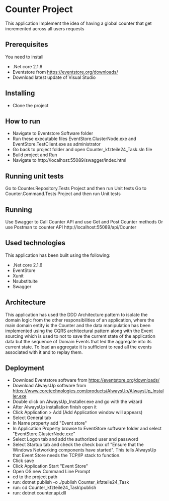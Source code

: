 # Counter Project
This application Implement the idea of having a global counter that get incremented across all users requests

## Prerequisites
You need to install

- .Net core 2.1.6
- Eventstore from https://eventstore.org/downloads/
- Download latest update of Visual Studio


## Installing
- Clone the project

## How to run

- Navigate to Eventstore Software folder
- Run these executable files EventStore.ClusterNode.exe and EventStore.TestClient.exe as administrator
- Go back to project folder and open Counter_kfzteile24_Task.sln file
- Build project and Run
- Navigate to http://localhost:55089/swagger/index.html

## Running unit tests

Go to Counter.Repository.Tests Project and then run Unit tests
Go to Counter.Command.Tests Project and then run Unit tests


## Running 
Use Swagger to Call Counter API and use Get and Post Counter methods
Or use Postman to counter API  http://localhost:55089/api/Counter
## Used technologies

This application has been built using the following:

- .Net core 2.1.6
- EventStore
- Xunit
- Nsubstituite
- Swagger

## Architecture

This application has used the DDD Architecture pattern to isolate the domain logic from the other responsibilities of an application, where the main domain entity is the Counter and the data manipulation has been implemented using the CQRS architectural pattern along with the Event sourcing which is used to not to save the current state of the application data but the sequence of Domain Events that led the aggregate into its current state. To load an aggregate it is sufficient to read all the events associated with it and to replay them.

## Deployment
- Download Eventstore software from https://eventstore.org/downloads/
- Download AlwaysUp software from https://www.coretechnologies.com/products/AlwaysUp/AlwaysUp_Installer.exe
- Double click on AlwaysUp_Installer.exe and go with the wizard
- After AlwaysUp installation finish open it
- Click Application > Add (Add Application window will appears)
- Select General tab
- In Name property add "Event store" 
- In Application Property browse to EventStore software folder and select "EventStore.ClusterNode.exe"
- Select Logon tab and add the authorized user and password
- Select Startup tab and check the check box of "Ensure that the Windows Networking components have started". This tells AlwaysUp that Event Store needs the TCP/IP stack to function.
- Click save
- Click Application Start "Event Store"
- Open OS new Command Line Prompt
- cd to the project path
- run: dotnet publish -o ./publish Counter_kfzteile24_Task
- run: cd Counter_kfzteile24_Task\publish
- run: dotnet counter.api.dll
